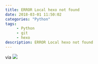 ```yaml
---
title: ERROR Local hexo not found
date: 2018-03-01 11:50:02
categories: "Python"
tags:
     - Python
     - git
     - hexo
description: ERROR Local hexo not found
---
```




via ![](http://blog.csdn.net/burststar/article/details/45115905)
